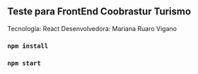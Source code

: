 ## Teste para FrontEnd Coobrastur Turismo

Tecnologia: React
Desenvolvedora: Mariana Ruaro Vigano

### `npm install`

### `npm start`

